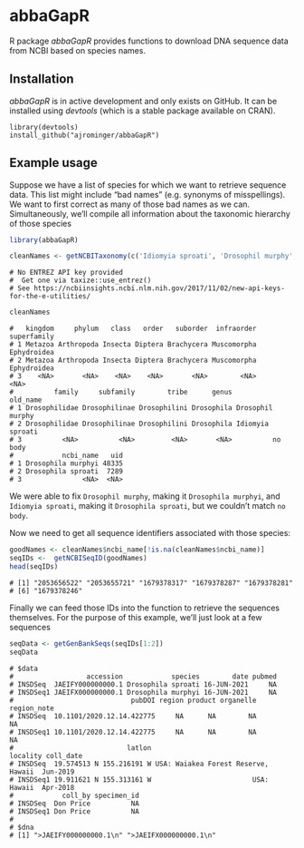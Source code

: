 <!-- README.md is generated from README.Rmd. Please edit that file -->

# abbaGapR

R package *abbaGapR* provides functions to download DNA sequence data
from NCBI based on species names.

## Installation

*abbaGapR* is in active development and only exists on GitHub. It can be
installed using *devtools* (which is a stable package available on
CRAN).

    library(devtools)
    install_github("ajrominger/abbaGapR")

## Example usage

Suppose we have a list of species for which we want to retrieve sequence
data. This list might include “bad names” (e.g. synonyms of
misspellings). We want to first correct as many of those bad names as we
can. Simultaneously, we’ll compile all information about the taxonomic
hierarchy of those species

``` r
library(abbaGapR)

cleanNames <- getNCBITaxonomy(c('Idiomyia sproati', 'Drosophil murphy', 'no body'))
```

    # No ENTREZ API key provided
    #  Get one via taxize::use_entrez()
    # See https://ncbiinsights.ncbi.nlm.nih.gov/2017/11/02/new-api-keys-for-the-e-utilities/

``` r
cleanNames
```

    #   kingdom     phylum   class   order   suborder  infraorder superfamily
    # 1 Metazoa Arthropoda Insecta Diptera Brachycera Muscomorpha Ephydroidea
    # 2 Metazoa Arthropoda Insecta Diptera Brachycera Muscomorpha Ephydroidea
    # 3    <NA>       <NA>    <NA>    <NA>       <NA>        <NA>        <NA>
    #          family     subfamily        tribe      genus         old_name
    # 1 Drosophilidae Drosophilinae Drosophilini Drosophila Drosophil murphy
    # 2 Drosophilidae Drosophilinae Drosophilini Drosophila Idiomyia sproati
    # 3          <NA>          <NA>         <NA>       <NA>          no body
    #            ncbi_name   uid
    # 1 Drosophila murphyi 48335
    # 2 Drosophila sproati  7289
    # 3               <NA>  <NA>

We were able to fix `Drosophil murphy`, making it `Drosophila murphyi`,
and `Idiomyia sproati`, making it `Drosophila sproati`, but we couldn’t
match `no body`.

Now we need to get all sequence identifiers associated with those
species:

``` r
goodNames <- cleanNames$ncbi_name[!is.na(cleanNames$ncbi_name)]
seqIDs <-  getNCBISeqID(goodNames)
head(seqIDs)
```

    # [1] "2053656522" "2053655721" "1679378317" "1679378287" "1679378281"
    # [6] "1679378246"

Finally we can feed those IDs into the function to retrieve the
sequences themselves. For the purpose of this example, we’ll just look
at a few sequences

``` r
seqData <- getGenBankSeqs(seqIDs[1:2])
seqData
```

    # $data
    #                  accession            species        date pubmed
    # INSDSeq  JAEIFY000000000.1 Drosophila sproati 16-JUN-2021     NA
    # INSDSeq1 JAEIFX000000000.1 Drosophila murphyi 16-JUN-2021     NA
    #                             pubDOI region product organelle region_note
    # INSDSeq  10.1101/2020.12.14.422775     NA      NA        NA          NA
    # INSDSeq1 10.1101/2020.12.14.422775     NA      NA        NA          NA
    #                            latlon                            locality coll_date
    # INSDSeq  19.574513 N 155.216191 W USA: Waiakea Forest Reserve, Hawaii  Jun-2019
    # INSDSeq1 19.911621 N 155.313161 W                         USA: Hawaii  Apr-2018
    #            coll_by specimen_id
    # INSDSeq  Don Price          NA
    # INSDSeq1 Don Price          NA
    # 
    # $dna
    # [1] ">JAEIFY000000000.1\n" ">JAEIFX000000000.1\n"
